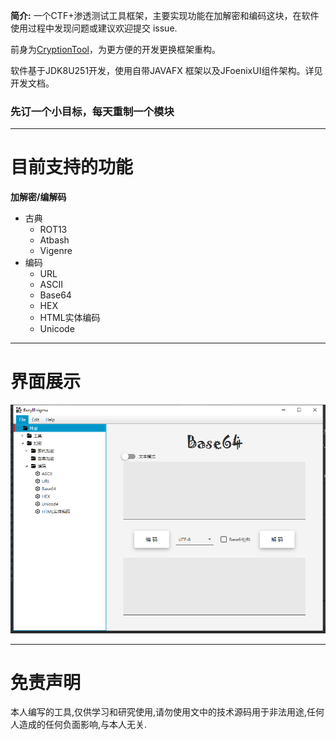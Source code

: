 
**简介:** 一个CTF+渗透测试工具框架，主要实现功能在加解密和编码这块，在软件使用过程中发现问题或建议欢迎提交 issue.

前身为[CryptionTool](https://github.com/ffffffff0x/CryptionTool)，为更方便的开发更换框架重构。

软件基于JDK8U251开发，使用自带JAVAFX 框架以及JFoenixUI组件架构。详见开发文档。

### 先订一个小目标，每天重制一个模块
---

# 目前支持的功能

**加解密/编解码**
- 古典
  - ROT13
  - Atbash
  - Vigenre
- 编码
  - URL
  - ASCII
  - Base64
  - HEX
  - HTML实体编码
  - Unicode

---

# 界面展示

![](./assets/img/01.png)

---

# 免责声明

本人编写的工具,仅供学习和研究使用,请勿使用文中的技术源码用于非法用途,任何人造成的任何负面影响,与本人无关.
